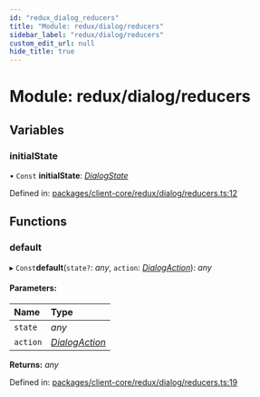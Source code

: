 ```yaml
---
id: "redux_dialog_reducers"
title: "Module: redux/dialog/reducers"
sidebar_label: "redux/dialog/reducers"
custom_edit_url: null
hide_title: true
---
```


# Module: redux/dialog/reducers

## Variables

### initialState

• `Const` **initialState**: [*DialogState*](../interfaces/redux_dialog_actions.dialogstate.md)

Defined in: [packages/client-core/redux/dialog/reducers.ts:12](https://github.com/xr3ngine/xr3ngine/blob/66a84a950/packages/client-core/redux/dialog/reducers.ts#L12)

## Functions

### default

▸ `Const`**default**(`state?`: *any*, `action`: [*DialogAction*](../interfaces/redux_dialog_actions.dialogaction.md)): *any*

#### Parameters:

Name | Type |
:------ | :------ |
`state` | *any* |
`action` | [*DialogAction*](../interfaces/redux_dialog_actions.dialogaction.md) |

**Returns:** *any*

Defined in: [packages/client-core/redux/dialog/reducers.ts:19](https://github.com/xr3ngine/xr3ngine/blob/66a84a950/packages/client-core/redux/dialog/reducers.ts#L19)
